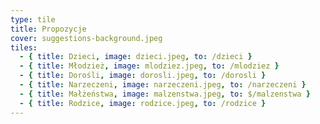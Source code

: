 ```yaml
---
type: tile
title: Propozycje
cover: suggestions-background.jpeg
tiles:
  - { title: Dzieci, image: dzieci.jpeg, to: /dzieci }
  - { title: Młodzież, image: mlodziez.jpeg, to: /mlodziez }
  - { title: Dorośli, image: dorosli.jpeg, to: /dorosli }
  - { title: Narzeczeni, image: narzeczeni.jpeg, to: /narzeczeni }
  - { title: Małżeństwa, image: malzenstwa.jpeg, to: $/malzenstwa }
  - { title: Rodzice, image: rodzice.jpeg, to: /rodzice }
---
```

